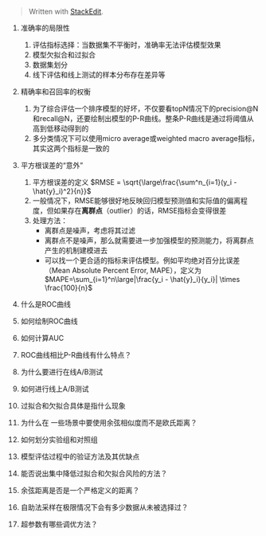 


> Written with [StackEdit](https://stackedit.io/).

1. 准确率的局限性
	1. 评估指标选择：当数据集不平衡时，准确率无法评估模型效果
	2. 模型欠拟合和过拟合
	3. 数据集划分
	4. 线下评估和线上测试的样本分布存在差异等

2. 精确率和召回率的权衡
	1. 为了综合评估一个排序模型的好坏，不仅要看topN情况下的precision@N和recall@N，还要绘制出模型的P-R曲线。整条P-R曲线是通过将阈值从高到低移动得到的
	2. 多分类情况下可以使用micro average或weighted macro average指标，其实这两个指标是一致的

3. 平方根误差的“意外”
	1. 平方根误差的定义 $RMSE = \sqrt{\large\frac{\sum^n_{i=1}(y_i - \hat{y}_i)^2}{n}}$
	2. 一般情况下，RMSE能够很好地反映回归模型预测值和实际值的偏离程度，但如果存在**离群点**（outlier）的话，RMSE指标会变得很差
	3. 处理方法：
		* 离群点是噪声，考虑将其过滤
		* 离群点不是噪声，那么就需要进一步加强模型的预测能力，将离群点产生的机制建模进去
		* 可以找一个更合适的指标来评估模型。例如平均绝对百分比误差（Mean Absolute Percent Error, MAPE），定义为$MAPE=\sum_{i=1}^n\large|\frac{y_i - \hat{y}_i}{y_i}| \times \frac{100}{n}$

4. 什么是ROC曲线
5. 如何绘制ROC曲线
6. 如何计算AUC
7. ROC曲线相比P-R曲线有什么特点？


9. 为什么要进行在线A/B测试
10. 如何进行线上A/B测试
11. 过拟合和欠拟合具体是指什么现象

12. 为什么在 一些场景中要使用余弦相似度而不是欧氏距离？
13. 如何划分实验组和对照组
14. 模型评估过程中的验证方法及其优缺点
15. 能否说出集中降低过拟合和欠拟合风险的方法？

16. 余弦距离是否是一个严格定义的距离？
17. 自助法采样在极限情况下会有多少数据从未被选择过？
18. 超参数有哪些调优方法？


<!--stackedit_data:
eyJoaXN0b3J5IjpbLTcwMjc0ODM5NywtMTI2NTI5MDg3NSwtOD
cyODI5OTc2LDU2MzgxMzY0Myw1NDgxOTcxMzQsNzMwOTk4MTE2
XX0=
-->